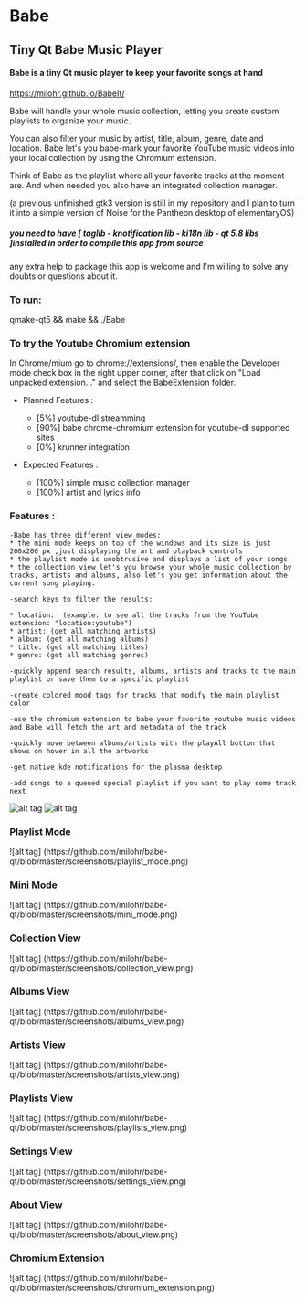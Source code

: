 # Babe
## Tiny Qt Babe Music Player

#### Babe is a tiny Qt music player to keep your favorite songs at hand

https://milohr.github.io/BabeIt/

Babe will handle your whole music collection, letting you create custom playlists to organize your music.

You can also filter your music by artist, title, album, genre, date and location. Babe let's you babe-mark your favorite YouTube music videos into your local collection by using the Chromium extension. 

Think of Babe as the playlist where all your favorite tracks at the moment are. And when needed you also have an integrated collection manager.


(a previous unfinished gtk3 version is still in my repository and I plan to turn it into a simple version of Noise for the Pantheon desktop of elementaryOS) 



##### you need to have [ taglib - knotification lib - ki18n lib - qt 5.8 libs ]installed in order to compile this app from source
any extra help to package this app is welcome and I'm willing to solve any doubts or questions about it.


<h3> To run: </h3>
qmake-qt5 && make && ./Babe

<h3> To try the Youtube Chromium extension</h3>
In Chrome/mium go to chrome://extensions/, then enable the Developer mode check box in the right upper corner, after that click on "Load unpacked extension..." and select the BabeExtension folder.

* Planned Features :
  * [5%] youtube-dl streamming
  * [90%] babe chrome-chromium extension for youtube-dl supported sites
  * [0%] krunner integration

* Expected Features :
  * [100%] simple music collection manager 
  * [100%] artist and lyrics info 
  
  
<h3> Features : </h3> 

    -Babe has three different view modes: 
    * the mini mode keeps on top of the windows and its size is just 200x200 px ,just displaying the art and playback controls
    * the playlist mode is unobtrusive and displays a list of your songs
    * the collection view let's you browse your whole music collection by tracks, artists and albums, also let's you get information about the current song playing.
    
    -search keys to filter the results: 
    
    * location:  (example: to see all the tracks from the YouTube extension: "location:youtube")
    * artist: (get all matching artists)
    * album: (get all matching albums)    
    * title: (get all matching titles)
    * genre: (get all matching genres)
    
    -quickly append search results, albums, artists and tracks to the main playlist or save them to a specific playlist
    
    -create colored mood tags for tracks that modify the main playlist color
    
    -use the chromium extension to babe your favorite youtube music videos and Babe will fetch the art and metadata of the track
    
    -quickly move between albums/artists with the playAll button that shows on hover in all the artworks
    
    -get native kde notifications for the plasma desktop
    
    -add songs to a queued special playlist if you want to play some track next
    
![alt tag](https://raw.githubusercontent.com/milohr/babe-music-player/master/Screenshot%20from%202016-05-01%2020%3A07%3A41.png) ![alt tag](https://raw.githubusercontent.com/milohr/babe-music-player/master/Screenshot%20from%202016-05-01%2020%3A08%3A06.png)

<h3> Playlist Mode </h3>
![alt tag] (https://github.com/milohr/babe-qt/blob/master/screenshots/playlist_mode.png) 

<h3> Mini Mode </h3>
![alt tag] (https://github.com/milohr/babe-qt/blob/master/screenshots/mini_mode.png)

<h3> Collection View </h3>
![alt tag] (https://github.com/milohr/babe-qt/blob/master/screenshots/collection_view.png)

<h3> Albums View </h3>
![alt tag] (https://github.com/milohr/babe-qt/blob/master/screenshots/albums_view.png) 

<h3> Artists View </h3>
![alt tag] (https://github.com/milohr/babe-qt/blob/master/screenshots/artists_view.png) 

<h3> Playlists View </h3>
![alt tag] (https://github.com/milohr/babe-qt/blob/master/screenshots/playlists_view.png) 

<h3> Settings View </h3>
![alt tag] (https://github.com/milohr/babe-qt/blob/master/screenshots/settings_view.png) 

<h3> About View </h3>
![alt tag] (https://github.com/milohr/babe-qt/blob/master/screenshots/about_view.png) 

<h3> Chromium Extension </h3>
![alt tag] (https://github.com/milohr/babe-qt/blob/master/screenshots/chromium_extension.png) 

